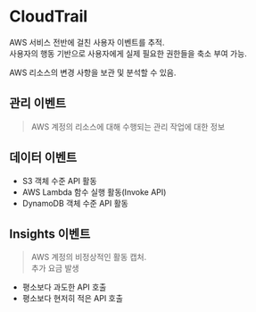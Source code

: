 # CloudTrail

AWS 서비스 전반에 걸친 사용자 이벤트를 추적.  
사용자의 행동 기반으로 사용자에게 실제 필요한 권한들을 축소 부여 가능.  
  
AWS 리소스의 변경 사항을 보관 및 분석할 수 있음.  

## 관리 이벤트

> AWS 계정의 리소스에 대해 수행되는 관리 작업에 대한 정보

## 데이터 이벤트

- S3 객체 수준 API 활동
- AWS Lambda 함수 실행 활동(Invoke API)
- DynamoDB 객체 수준 API 활동

## Insights 이벤트

> AWS 계정의 비정상적인 활동 캡처.  
> 추가 요금 발생

- 평소보다 과도한 API 호출
- 평소보다 현저히 적은 API 호출
